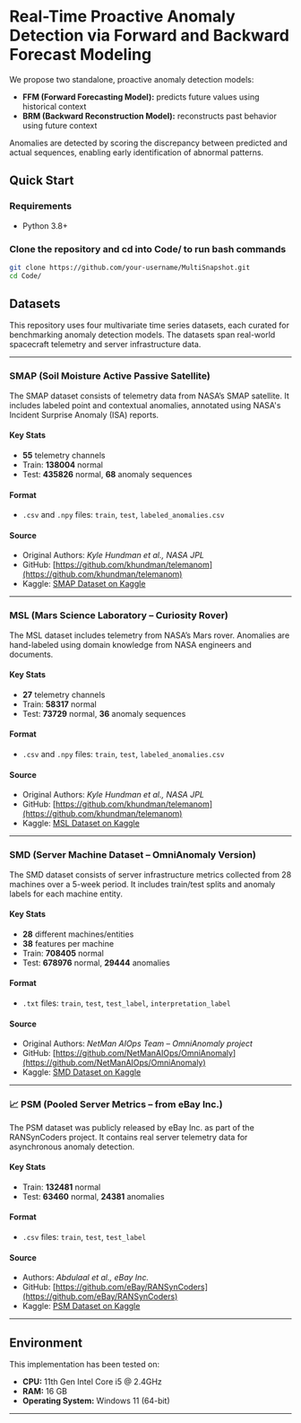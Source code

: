 # Real-Time Proactive Anomaly Detection via Forward and Backward Forecast Modeling

We propose two standalone, proactive anomaly detection models:

- **FFM (Forward Forecasting Model):** predicts future values using historical context
- **BRM (Backward Reconstruction Model):** reconstructs past behavior using future context

Anomalies are detected by scoring the discrepancy between predicted and actual sequences, enabling early identification of abnormal patterns.

## Quick Start

### Requirements

- Python 3.8+
    
### Clone the repository and cd into Code/ to run bash commands

```bash
git clone https://github.com/your-username/MultiSnapshot.git
cd Code/
```


## Datasets 

This repository uses four multivariate time series datasets, each curated for benchmarking anomaly detection models. The datasets span real-world spacecraft telemetry and server infrastructure data.

---

### SMAP (Soil Moisture Active Passive Satellite)

The SMAP dataset consists of telemetry data from NASA’s SMAP satellite. It includes labeled point and contextual anomalies, annotated using NASA's Incident Surprise Anomaly (ISA) reports.

#### Key Stats
- **55** telemetry channels
- Train: **138004** normal
- Test: **435826** normal, **68** anomaly sequences

#### Format
- `.csv` and `.npy` files: `train`, `test`, `labeled_anomalies.csv`

#### Source 
- Original Authors: *Kyle Hundman et al., NASA JPL*
- GitHub: [https://github.com/khundman/telemanom](https://github.com/khundman/telemanom)
- Kaggle: [SMAP Dataset on Kaggle](https://www.kaggle.com/datasets/patrickfleith/nasa-anomaly-detection-dataset-smap-msl)

---

### MSL (Mars Science Laboratory – Curiosity Rover)

The MSL dataset includes telemetry from NASA’s Mars rover. Anomalies are hand-labeled using domain knowledge from NASA engineers and documents.

#### Key Stats
- **27** telemetry channels
- Train: **58317** normal
- Test: **73729** normal, **36** anomaly sequences

#### Format
- `.csv` and `.npy` files: `train`, `test`, `labeled_anomalies.csv`

#### Source 
- Original Authors: *Kyle Hundman et al., NASA JPL*
- GitHub: [https://github.com/khundman/telemanom](https://github.com/khundman/telemanom)
- Kaggle: [MSL Dataset on Kaggle](https://www.kaggle.com/datasets/patrickfleith/nasa-anomaly-detection-dataset-smap-msl)

---

### SMD (Server Machine Dataset – OmniAnomaly Version)

The SMD dataset consists of server infrastructure metrics collected from 28 machines over a 5-week period. It includes train/test splits and anomaly labels for each machine entity.

#### Key Stats
- **28** different machines/entities
- **38** features per machine
- Train: **708405** normal
- Test: **678976** normal, **29444** anomalies

#### Format
- `.txt` files: `train`, `test`, `test_label`, `interpretation_label`

#### Source 
- Original Authors: *NetMan AIOps Team – OmniAnomaly project*
- GitHub: [https://github.com/NetManAIOps/OmniAnomaly](https://github.com/NetManAIOps/OmniAnomaly)
- Kaggle: [SMD Dataset on Kaggle](https://www.kaggle.com/datasets/mgusat/smd-onmiad)

---

### 📈 PSM (Pooled Server Metrics – from eBay Inc.)

The PSM dataset was publicly released by eBay Inc. as part of the RANSynCoders project. It contains real server telemetry data for asynchronous anomaly detection.

#### Key Stats
- Train: **132481** normal
- Test: **63460** normal, **24381** anomalies

#### Format
- `.csv` files: `train`, `test`, `test_label`

#### Source 
- Authors: *Abdulaal et al., eBay Inc.*
- GitHub: [https://github.com/eBay/RANSynCoders](https://github.com/eBay/RANSynCoders)
- Kaggle: [PSM Dataset on Kaggle](https://www.kaggle.com/datasets/ljolm08/pooled-server-metrics-psm)

---

## Environment

This implementation has been tested on:

- **CPU:** 11th Gen Intel Core i5 @ 2.4GHz  
- **RAM:** 16 GB  
- **Operating System:** Windows 11 (64-bit)

---


